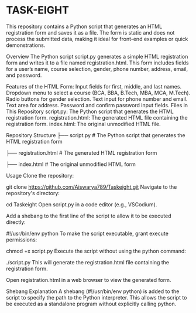 # TASK-EIGHT
This repository contains a Python script that generates an HTML registration form and saves it as a file. The form is static and does not process the submitted data, making it ideal for front-end examples or quick demonstrations.

Overview
The Python script script.py generates a simple HTML registration form and writes it to a file named registration.html. This form includes fields for a user’s name, course selection, gender, phone number, address, email, and password.

Features of the HTML Form:
Input fields for first, middle, and last names.
Dropdown menu to select a course (BCA, BBA, B.Tech, MBA, MCA, M.Tech).
Radio buttons for gender selection.
Text input for phone number and email.
Text area for address.
Password and confirm password input fields.
Files in This Repository
script.py: The Python script that generates the HTML registration form.
registration.html: The generated HTML file containing the registration form.
index.html: The original unmodified HTML file.

Repository Structure
├── script.py                # The Python script that generates the HTML registration form

├── registration.html        # The generated HTML registration form

├── index.html               # The original unmodified HTML form

Usage
Clone the repository:

git clone https://github.com/Aiswarya789/Taskeight.git
Navigate to the repository's directory:

cd Taskeight
Open script.py in a code editor (e.g., VSCodium).

Add a shebang to the first line of the script to allow it to be executed directly:

#!/usr/bin/env python
To make the script executable, grant execute permissions:

chmod +x script.py
Execute the script without using the python command:

./script.py
This will generate the registration.html file containing the registration form.

Open registration.html in a web browser to view the generated form.

Shebang Explanation
A shebang (#!/usr/bin/env python) is added to the script to specify the path to the Python interpreter. This allows the script to be executed as a standalone program without explicitly calling python.
